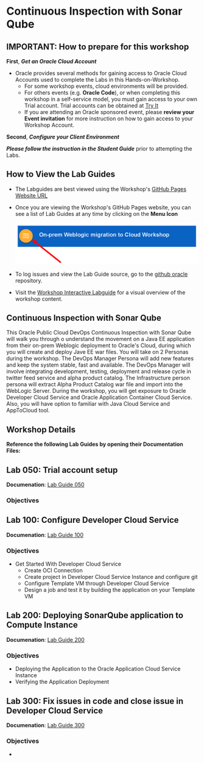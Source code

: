 # Continuous Inspection with Sonar Qube

## IMPORTANT: How to prepare for this workshop

**First**, ***Get an Oracle Cloud Account***
- Oracle provides several methods for gaining access to Oracle Cloud Accounts used to complete the Labs in this Hands-on-Workshop.
    - For some workshop events, cloud environments will be provided.
    - For others events (e.g. **Oracle Code**), or when completing this workshop in a self-service model, you must gain access to your own Trial account. Trial accounts can be obtained at [Try It](http://cloud.oracle.com/tryit)
    - If you are attending an Oracle sponsored event, please **review your Event invitation** for more instruction on how to gain access to your Workshop Account.

**Second**, ***Configure your Client Environment***

***Please follow the instruction in the Student Guide*** prior to attempting the Labs.

## How to View the Lab Guides

- The Labguides are best viewed using the Workshop's [GitHub Pages Website URL](https://derekoneil.github.io/cloud-native-devops-workshop/microservices)

- Once you are viewing the Workshop's GitHub Pages website, you can see a list of Lab Guides at any time by clicking on the **Menu Icon**

    ![](images/WorkshopMenu.png)  

- To log issues and view the Lab Guide source, go to the [github oracle](https://github.com/derekoneil/cloud-native-devops-workshop/tree/master/microservices) repository.

- Visit the [Workshop Interactive Labguide](http://launch.oracle.com/?cloudnative) for a visual overview of the workshop content.

## Continuous Inspection with Sonar Qube

This Oracle Public Cloud DevOps Continuous Inspection with Sonar Qube will walk you through o understand the movement on a Java EE application from their on-prem Weblogic deployment to Oracle's Cloud, during which you will create and deploy Jave EE war files. You will take on 2 Personas during the workshop. The DevOps Manager Persona will add new features and keep the system stable, fast and available. The DevOps Manager will involve integrating development, testing, deployment and release cycle in twitter feed service and alpha product catalog. The Infrastructure person persona will extract Alpha Product Catalog war file and import into the WebLogic Server. During the workshop, you will get exposure to Oracle Developer Cloud Service and Oracle Application Container Cloud Service. Also, you will have option to familiar with Java Cloud Service and AppToCloud tool.

## Workshop Details

**Reference the following Lab Guides by opening their Documentation Files:**

## Lab 050: Trial account setup

**Documenation**: [Lab Guide 050](LabGuide050.md)

### Objectives

## Lab 100: Configure Developer Cloud Service

**Documenation**: [Lab Guide 100](LabGuide100.md)

### Objectives
- Get Started With Developer Cloud Service
  - Create OCI Connection
  - Create project in Developer Cloud Service Instance and configure git
  - Configure Template VM through Developer Cloud Service
  - Design a job and test it by building the application on your Template VM
  
## Lab 200: Deploying SonarQube application to Compute Instance

**Documenation**: [Lab Guide 200](LabGuide200.md)

### Objectives

- Deploying the Application to the Oracle Application Cloud Service Instance
- Verifying the Application Deployment

## Lab 300: Fix issues in code and close issue in Developer Cloud Service

**Documenation**: [Lab Guide 300](LabGuide300.md)

### Objectives

- 

